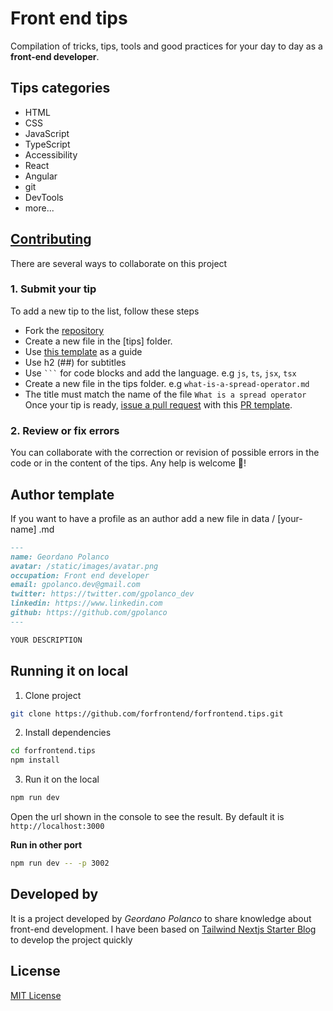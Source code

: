 # Front end tips

Compilation of tricks, tips, tools and good practices for your day to day as a **front-end developer**.

## Tips categories

- HTML
- CSS
- JavaScript
- TypeScript
- Accessibility
- React
- Angular
- git
- DevTools
- more...

## [Contributing](CONTRIBUTING.md)

There are several ways to collaborate on this project

### 1. Submit your tip

To add a new tip to the list, follow these steps

- Fork the [repository](https://github.com/gpolanco/forfrontend.tips)
- Create a new file in the [tips] folder.
- Use [this template](TIPS_TEMPLATE.md) as a guide
- Use h2 (##) for subtitles
- Use ` ``` ` for code blocks and add the language. e.g `js`, `ts`, `jsx`, `tsx`
- Create a new file in the tips folder. e.g `what-is-a-spread-operator.md`
- The title must match the name of the file `What is a spread operator`
  Once your tip is ready, [issue a pull request](https://help.github.com/articles/using-pull-requests/) with this [PR template](PULL_REQUEST_TEMPLATE.md).

### 2. Review or fix errors

You can collaborate with the correction or revision of possible errors in the code or in the content of the tips.
Any help is welcome 💪!

## Author template

If you want to have a profile as an author add a new file in data / [your-name] .md

```md
---
name: Geordano Polanco
avatar: /static/images/avatar.png
occupation: Front end developer
email: gpolanco.dev@gmail.com
twitter: https://twitter.com/gpolanco_dev
linkedin: https://www.linkedin.com
github: https://github.com/gpolanco
---

YOUR DESCRIPTION
```

## Running it on local

1. Clone project

```bash
git clone https://github.com/forfrontend/forfrontend.tips.git
```

2. Install dependencies

```bash
cd forfrontend.tips
npm install
```

3. Run it on the local

```bash
npm run dev
```

Open the url shown in the console to see the result. By default it is `http://localhost:3000`

**Run in other port**

```bash
npm run dev -- -p 3002
```

## Developed by

It is a project developed by _Geordano Polanco_ to share knowledge about front-end development. I have been based on [Tailwind Nextjs Starter Blog](https://github.com/timlrx/tailwind-nextjs-starter-blog) to develop the project quickly

## License

[MIT License](https://github.com/timlrx/tailwind-nextjs-starter-blog/blob/master/LICENSE)
